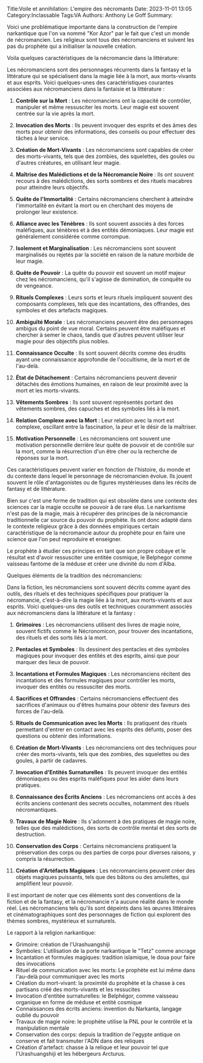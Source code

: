 Title:Voile et annihilation: L'empire des nécromants
Date: 2023-11-01 13:05
Category:Inclassable
Tags:VA
Authors: Anthony Le Goff
Summary:

Voici une problématique importante dans la construction de l'empire narkantique que l'on va nommé "Kor Azor" par le fait que c'est un monde de nécromancien. Les religieux sont tous des nécromanciens et suivent les pas du prophète qui a initialiser la nouvelle création.

Voila quelques caractéristiques de la nécromancie dans la littérature:

Les nécromanciens sont des personnages récurrents dans la fantasy et la littérature qui se spécialisent dans la magie liée à la mort, aux morts-vivants et aux esprits. Voici quelques-unes des caractéristiques courantes associées aux nécromanciens dans la fantaisie et la littérature :

1. **Contrôle sur la Mort** : Les nécromanciens ont la capacité de contrôler, manipuler et même ressusciter les morts. Leur magie est souvent centrée sur la vie après la mort.

2. **Invocation des Morts** : Ils peuvent invoquer des esprits et des âmes des morts pour obtenir des informations, des conseils ou pour effectuer des tâches à leur service.

3. **Création de Mort-Vivants** : Les nécromanciens sont capables de créer des morts-vivants, tels que des zombies, des squelettes, des goules ou d'autres créatures, en utilisant leur magie.

4. **Maîtrise des Malédictions et de la Nécromancie Noire** : Ils ont souvent recours à des malédictions, des sorts sombres et des rituels macabres pour atteindre leurs objectifs.

5. **Quête de l'Immortalité** : Certains nécromanciens cherchent à atteindre l'immortalité en évitant la mort ou en cherchant des moyens de prolonger leur existence.

6. **Alliance avec les Ténèbres** : Ils sont souvent associés à des forces maléfiques, aux ténèbres et à des entités démoniaques. Leur magie est généralement considérée comme corrompue.

7. **Isolement et Marginalisation** : Les nécromanciens sont souvent marginalisés ou rejetés par la société en raison de la nature morbide de leur magie.

8. **Quête de Pouvoir** : La quête du pouvoir est souvent un motif majeur chez les nécromanciens, qu'il s'agisse de domination, de conquête ou de vengeance.

9. **Rituels Complexes** : Leurs sorts et leurs rituels impliquent souvent des composants complexes, tels que des incantations, des offrandes, des symboles et des artefacts magiques.

10. **Ambiguïté Morale** : Les nécromanciens peuvent être des personnages ambigus du point de vue moral. Certains peuvent être maléfiques et chercher à semer le chaos, tandis que d'autres peuvent utiliser leur magie pour des objectifs plus nobles.

11. **Connaissance Occulte** : Ils sont souvent décrits comme des érudits ayant une connaissance approfondie de l'occultisme, de la mort et de l'au-delà.

12. **État de Détachement** : Certains nécromanciens peuvent devenir détachés des émotions humaines, en raison de leur proximité avec la mort et les morts-vivants.

13. **Vêtements Sombres** : Ils sont souvent représentés portant des vêtements sombres, des capuches et des symboles liés à la mort.

14. **Relation Complexe avec la Mort** : Leur relation avec la mort est complexe, oscillant entre la fascination, la peur et le désir de la maîtriser.

15. **Motivation Personnelle** : Les nécromanciens ont souvent une motivation personnelle derrière leur quête de pouvoir et de contrôle sur la mort, comme la résurrection d'un être cher ou la recherche de réponses sur la mort.

Ces caractéristiques peuvent varier en fonction de l'histoire, du monde et du contexte dans lequel le personnage de nécromancien évolue. Ils jouent souvent le rôle d'antagonistes ou de figures mystérieuses dans les récits de fantasy et de littérature.

Bien sur c'est une forme de tradition qui est obsolète dans une contexte des sciences car la magie occulte se pouvoir à de rare élus. Le narkantisme n'est pas de la magie, mais à récupérer des principes de la nécromancie traditionnelle car source du pouvoir du prophète. Ils ont donc adapté dans le contexte religieux grâce à des données empiriques certain caractéristique de la nécromancie autour du prophète pour en faire une science que l'on peut reproduire et enseigner.

Le prophète à étudier ces principes en tant que son propre cobaye et le résultat est d'avoir ressusciter une entitée cosmique, le Belphegor comme vaisseau fantome de la méduse et créer une divinité du nom d'Alba. 

Quelques éléments de la tradition des nécromanciens:

Dans la fiction, les nécromanciens sont souvent décrits comme ayant des outils, des rituels et des techniques spécifiques pour pratiquer la nécromancie, c'est-à-dire la magie liée à la mort, aux morts-vivants et aux esprits. Voici quelques-uns des outils et techniques couramment associés aux nécromanciens dans la littérature et la fantasy :

1. **Grimoires** : Les nécromanciens utilisent des livres de magie noire, souvent fictifs comme le Nécronomicon, pour trouver des incantations, des rituels et des sorts liés à la mort.

2. **Pentacles et Symboles** : Ils dessinent des pentacles et des symboles magiques pour invoquer des entités et des esprits, ainsi que pour marquer des lieux de pouvoir.

3. **Incantations et Formules Magiques** : Les nécromanciens récitent des incantations et des formules magiques pour contrôler les morts, invoquer des entités ou ressusciter des morts.

4. **Sacrifices et Offrandes** : Certains nécromanciens effectuent des sacrifices d'animaux ou d'êtres humains pour obtenir des faveurs des forces de l'au-delà.

5. **Rituels de Communication avec les Morts** : Ils pratiquent des rituels permettant d'entrer en contact avec les esprits des défunts, poser des questions ou obtenir des informations.

6. **Création de Mort-Vivants** : Les nécromanciens ont des techniques pour créer des morts-vivants, tels que des zombies, des squelettes ou des goules, à partir de cadavres.

7. **Invocation d'Entités Surnaturelles** : Ils peuvent invoquer des entités démoniaques ou des esprits maléfiques pour les aider dans leurs pratiques.

8. **Connaissance des Écrits Anciens** : Les nécromanciens ont accès à des écrits anciens contenant des secrets occultes, notamment des rituels nécromantiques.

9. **Travaux de Magie Noire** : Ils s'adonnent à des pratiques de magie noire, telles que des malédictions, des sorts de contrôle mental et des sorts de destruction.

10. **Conservation des Corps** : Certains nécromanciens pratiquent la préservation des corps ou des parties de corps pour diverses raisons, y compris la résurrection.

11. **Création d'Artéfacts Magiques** : Les nécromanciens peuvent créer des objets magiques puissants, tels que des bâtons ou des amulettes, qui amplifient leur pouvoir.

Il est important de noter que ces éléments sont des conventions de la fiction et de la fantasy, et la nécromancie n'a aucune réalité dans le monde réel. Les nécromanciens tels qu'ils sont dépeints dans les œuvres littéraires et cinématographiques sont des personnages de fiction qui explorent des thèmes sombres, mystérieux et surnaturels.

Le rapport à la religion narkantique:

* Grimoire: création de l'Urashuangshiji
* Symboles: L'utilisation de la porte narkantique le "Tetz" comme ancrage
* Incantation et formules magiques: tradition islamique, le doua pour faire des invocations
* Rituel de communication avec les morts: Le prophète est lui même dans l'au-delà pour communiquer avec les morts
* Création du mort-vivant: la proximité du prophète et la chasse à ces partisans créé des morts-vivants et les ressucites
* Invocation d'entitée surnaturelles: le Belphégor, comme vaisseau organique en forme de méduse et entité cosmique
* Connaissances des écrits anciens: invention du Narkanta, langage oublié du pouvoir
* Travaux de magie noire: le prophète utilise la PNL pour le contrôle et la manipulation mentale
* Conservation des corps: depuis la tradition de l'egypte antique on conserve et fait transmuter l'ADN dans des reliques
* Création d'artefact: chasse à la relique et leur pouvoir tel que l'Urashuangshiji et les hébergeurs Arcturus.
